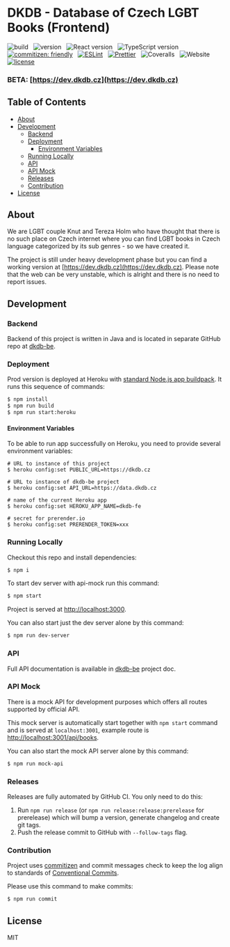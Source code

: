 # DKDB - Database of Czech LGBT Books (Frontend)

![build](https://img.shields.io/github/workflow/status/knuhol/dkdb-fe/Node%20CI)
&nbsp;
![version](https://img.shields.io/github/package-json/v/knuhol/dkdb-fe)
&nbsp;
![React version](https://img.shields.io/github/package-json/dependency-version/knuhol/dkdb-fe/react?color=%2361DBFB&label=React&logo=React)
&nbsp;
![TypeScript version](https://img.shields.io/github/package-json/dependency-version/knuhol/dkdb-fe/typescript?color=%23007acc&label=TypeScript&logo=typescript)
&nbsp;
[![commitizen: friendly](https://img.shields.io/badge/commitizen-friendly-brightgreen)](http://commitizen.github.io/cz-cli/)
&nbsp;
[![ESLint](https://img.shields.io/badge/ESLint-supported-blueviolet?logo=eslint)](https://eslint.org/)
&nbsp;
[![Prettier](https://img.shields.io/badge/Prettier-supported-violet?logo=prettier)](https://github.com/prettier/prettier)
&nbsp;
![Coveralls](https://img.shields.io/coveralls/github/knuhol/dkdb-fe?logo=coveralls)
&nbsp;
![Website](https://img.shields.io/website?url=https%3A%2F%2Fdev.dkdb.cz&logo=heroku&label=Heroku)
&nbsp;
[![license](https://img.shields.io/github/license/knuhol/dkdb-fe)](https://github.com/knuhol/dkdb-fe/blob/master/LICENSE)

### BETA: [https://dev.dkdb.cz](https://dev.dkdb.cz)

## Table of Contents

- [About](#about)
- [Development](#development)
    - [Backend](#backend)
    - [Deployment](#deployment)
        - [Environment Variables](#environment-variables)
    - [Running Locally](#running-locally)
    - [API](#api)
    - [API Mock](#api-mock)
    - [Releases](#releases)
    - [Contribution](#contribution)
- [License](#license)
    
## About
We are LGBT couple Knut and Tereza Holm who have thought that there is no such place on Czech internet where you can find LGBT books in Czech language categorized by its sub genres - so we have created it.

The project is still under heavy development phase but you can find a working version at [https://dev.dkdb.cz](https://dev.dkdb.cz). Please note that the web can be very unstable, which is alright and there is no need to report issues.

## Development

### Backend
Backend of this project is written in Java and is located in separate GitHub repo at [dkdb-be](https://github.com/terhol/dkdb-be).

### Deployment
Prod version is deployed at Heroku with [standard Node.js app buildpack](https://devcenter.heroku.com/articles/nodejs-support). It runs this sequence of commands:
```bash
$ npm install
$ npm run build
$ npm run start:heroku
```

#### Environment Variables
To be able to run app successfully on Heroku, you need to provide several environment variables:
```
# URL to instance of this project
$ heroku config:set PUBLIC_URL=https://dkdb.cz

# URL to instance of dkdb-be project
$ heroku config:set API_URL=https://data.dkdb.cz

# name of the current Heroku app
$ heroku config:set HEROKU_APP_NAME=dkdb-fe

# secret for prerender.io
$ heroku config:set PRERENDER_TOKEN=xxx
```

### Running Locally
Checkout this repo and install dependencies:

```bash
$ npm i
```

To start dev server with api-mock run this command:

```bash
$ npm start
```

Project is served at [http://localhost:3000](http://localhost:3000).

You can also start just the dev server alone by this command:

```bash
$ npm run dev-server
```

### API 
Full API documentation is available in [dkdb-be](https://github.com/terhol/dkdb-be#rest-api-documentation) project doc.

### API Mock
There is a mock API for development purposes which offers all routes supported by official API.

This mock server is automatically start together with `npm start` command and is served at `localhost:3001`, example route is [http://localhost:3001/api/books](http://localhost:3001/api/books).

You can also start the mock API server alone by this command:

```bash
$ npm run mock-api
```

### Releases
Releases are fully automated by GitHub CI. You only need to do this:

1. Run `npm run release` (or `npm run release:release:prerelease` for prerelease) which will bump a version, generate changelog and create git tags.
2. Push the release commit to GitHub with `--follow-tags` flag.

### Contribution
Project uses [commitizen](https://github.com/commitizen/cz-cli) and commit messages check to keep the log align to standards of [Conventional Commits](https://www.conventionalcommits.org). 

Please use this command to make commits:

```bash
$ npm run commit
```

## License
MIT

